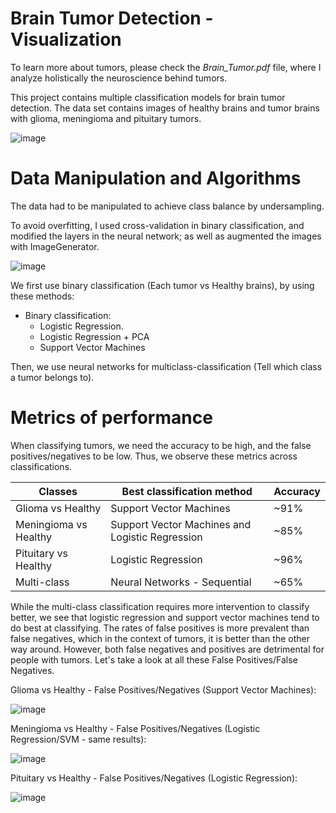 # Brain Tumor Detection - Visualization

To learn more about tumors, please check the _Brain_Tumor.pdf_ file, where I analyze holistically the neuroscience behind tumors.

This project contains multiple classification models for brain tumor detection.
The data set contains images of healthy brains and tumor brains with glioma, meningioma and pituitary tumors.

![image](https://user-images.githubusercontent.com/41328970/116011333-4d66c880-a5d9-11eb-8085-9d768764a205.png)

# Data Manipulation and Algorithms
The data had to be manipulated to achieve class balance by undersampling.

To avoid overfitting, I used cross-validation in binary classification, and modified the layers in the neural network; as well as augmented the images with ImageGenerator.

![image](https://user-images.githubusercontent.com/41328970/116011368-7dae6700-a5d9-11eb-9f47-e2bcde8d7a9b.png)


We first use binary classification (Each tumor vs Healthy brains), by using these methods:

* Binary classification:
  * Logistic Regression.
  * Logistic Regression + PCA
  * Support Vector Machines
                                                        

Then, we use neural networks for multiclass-classification (Tell which class a tumor belongs to).

# Metrics of performance

When classifying tumors, we need the accuracy to be high, and the false positives/negatives to be low.
Thus, we observe these metrics across classifications.

Classes           | Best classification method  | Accuracy |
-------------     | -------------           | -------|
Glioma vs Healthy | Support Vector Machines | ~91% |
Meningioma vs Healthy | Support Vector Machines and Logistic Regression| ~85%  |
Pituitary vs Healthy | Logistic Regression | ~96%  |
Multi-class| Neural Networks - Sequential | ~65%  |

While the multi-class classification requires more intervention to classify better, we see that logistic regression and support vector machines tend to do best at classifying. The rates of false positives is more prevalent than false negatives, which in the context of tumors, it is better than the other way around. However, both false negatives and positives are detrimental for people with tumors. Let's take a look at all these False Positives/False Negatives.

Glioma vs Healthy - False Positives/Negatives (Support Vector Machines):

![image](https://user-images.githubusercontent.com/41328970/116010690-63728a00-a5d5-11eb-9c59-995d247fcd06.png)

Meningioma vs Healthy - False Positives/Negatives (Logistic Regression/SVM - same results):

![image](https://user-images.githubusercontent.com/41328970/116010685-548bd780-a5d5-11eb-8666-f711122a4999.png)


Pituitary vs Healthy - False Positives/Negatives (Logistic Regression):

![image](https://user-images.githubusercontent.com/41328970/116010637-11316900-a5d5-11eb-9f2f-c025c27b4b96.png)

